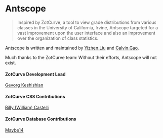 # Antscope
> Inspired by ZotCurve, a tool to view grade distributions from various classes in the University of California, Irvine, Antscope targeted for a vast improvement upon the user interface and also an improvement over the organization of class statistics.

Antscope is written and maintained by [Yizhen Liu](https://github.com/imliuyzh) and [Calvin Gao](https://github.com/calvin-gao).

Much thanks to the ZotCurve team: Without their efforts, Antscope will not exist.
#### ZotCurve Development Lead
[Gevorg Keshishian](https://github.com/keshishi)


#### ZotCurve CSS Contributions
[Billy (William) Castelli](https://github.com/billycastelli)


#### ZotCurve Database Contributions
[Maybe14](https://github.com/Maybe14)
